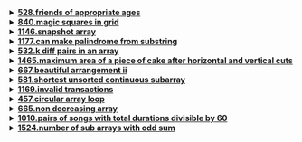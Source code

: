 <details>
<summary><strong><a href = "https://leetcode.com/problems/friends-of-appropriate-ages/">528.friends of appropriate ages</a></strong></summary>

```cpp
class Solution {
public:
    int numFriendRequests(std::vector<int>& ages) {
        int count = 0;
        unordered_map<int, int> ageCount;

        for (int age : ages) 
            ++ageCount[age];

        for (auto& person1 : ageCount) {
            for (auto& person2 : ageCount) {
                int age1 = person1.first;
                int age2 = person2.first;
                int count1 = person1.second;
                int count2 = person2.second;

                if (age2 <= 0.5 * age1 + 7) 
                    continue;
                
                if (age2 > age1) 
                    continue;
                
                if (age2 > 100 && age1 < 100) 
                    continue;

                if (age1 == age2) 
                    count += count1 * (count2 - 1);
                else 
                    count += count1 * count2;
            }
        }

        return count;
    }
};
```
</details>

<details>
<summary><strong><a href = "https://leetcode.com/problems/magic-squares-in-grid/">840.magic squares in grid</a></strong></summary>

```cpp
class Solution {
public:
    int numMagicSquaresInside(vector<vector<int>>& grid) {
        int count = 0;
        int rows = grid.size();
        int cols = grid[0].size();

        for (int i = 0; i <= rows - 3; ++i) {
            for (int j = 0; j <= cols - 3; ++j) 
                if (isMagicSquare(grid, i, j)) 
                    ++count;
        }

        return count;
    }

    bool isMagicSquare(const std::vector<std::vector<int>>& grid, int row, int col) {
        vector<bool> seen(10, false);  

        for (int i = row; i < row + 3; ++i) {
            for (int j = col; j < col + 3; ++j) {
                int num = grid[i][j];
                if (num < 1 || num > 9 || seen[num]) 
                    return false;
                
                seen[num] = true;
            }
        }

        int targetSum = grid[row][col] + grid[row][col + 1] + grid[row][col + 2];
        for (int i = row + 1; i < row + 3; ++i) {
            int sum = 0;
            for (int j = col; j < col + 3; ++j) 
                sum += grid[i][j];
            
            if (sum != targetSum) 
                return false;
            
        }
        for (int j = col; j < col + 3; ++j) {
            int sum = 0;
            for (int i = row; i < row + 3; ++i) 
                sum += grid[i][j];
            
            if (sum != targetSum) 
                return false;
            
        }
        if (grid[row][col] + grid[row + 1][col + 1] + grid[row + 2][col + 2] != targetSum) 
            return false;
        
        if (grid[row][col + 2] + grid[row + 1][col + 1] + grid[row + 2][col] != targetSum) 
            return false;
        

        return true;
    }    
};
```
</details>

<details>
<summary><strong><a href = "https://leetcode.com/problems/snapshot-array/">1146.snapshot array</a></strong></summary>

```cpp
class SnapshotArray {
private:
    vector <unordered_map<int, int>> listOfVersions;

public:
    // Solution using list of hash maps
    SnapshotArray(int length) {
        listOfVersions.emplace_back();    
    }
    
    void set(int index, int val) {
        int snapId = listOfVersions.size() - 1;
        listOfVersions[snapId][index] = val;
    }
    
    int snap() {
        listOfVersions.emplace_back();
        return listOfVersions.size() - 2;
    }
    
    int get(int index, int snapId) {
        for(int i = snapId; i >= 0; i--){
            if(listOfVersions[i].count(index))
                return listOfVersions[i][index];
        }
        return 0;
    }
};
```
</details>

<details>
<summary><strong><a href = "https://leetcode.com/problems/can-make-palindrome-from-substring/">1177.can make palindrome from substring</a></strong></summary>

```cpp
class Solution {
public:
    vector<bool> canMakePaliQueries(string s, vector<vector<int>>& queries) {
        vector<bool> ret;
        vector<vector<int>> prefix;
        vector<int> temp(26, 0);

        prefix.push_back(temp);

        for(int i=0; i<s.length(); i++)
        {
            temp[s[i]-'a']++;
            prefix.push_back(temp);
        }
        
        for(int i=0; i<queries.size(); i++)
        {
            int hi = queries[i][1], lo = queries[i][0], k = queries[i][2];
            vector<int> sub = prefix[hi+1];
            int odd=0, sum=hi-lo+1;

            for(int j=0; j<26; j++)
            {
                sub[j] = sub[j] - prefix[lo][j];
                odd+=sub[j]%2;
            }
            
            bool t = (odd <= k*2 + sum%2);
            ret.push_back(t);
        }
        
        return ret;
    }
};
```
</details>

<details>
<summary><strong><a href = "https://leetcode.com/problems/k-diff-pairs-in-an-array/">532.k diff pairs in an array</a></strong></summary>

```cpp
class Solution {
public:

int bs(vector<int>&nums,int start, int x){
    int end = nums.size()-1;

    while(start<=end){
        int mid = (start+end)/2;

        if(nums[mid]==x)
            return mid;

        else if(x>nums[mid])
            start = mid+1;

        else
            end = mid-1;
    }

    return -1;
}


    int findPairs(vector<int>& nums, int k) {
        sort(nums.begin(),nums.end());
        set<pair<int,int>> ans;

        for(int i=0;i<nums.size();i++)
            if(bs(nums,i+1,nums[i]+k)!=-1)
                ans.insert({nums[i],nums[i]+k});

        return ans.size();
    }
};
```
</details>

<details>
<summary><strong><a href = "https://leetcode.com/problems/maximum-area-of-a-piece-of-cake-after-horizontal-and-vertical-cuts/">1465.maximum area of a piece of cake after horizontal and vertical cuts</a></strong></summary>

```cpp
class Solution {
public:
    const int MOD = 1e9 + 7;

    int maxArea(int h, int w, vector<int>& horizontalCuts, vector<int>& verticalCuts) {
        sort(horizontalCuts.begin(), horizontalCuts.end());
        sort(verticalCuts.begin(), verticalCuts.end());

        int maxHorizontal = max(horizontalCuts[0], h - horizontalCuts.back());
        int maxVertical = max(verticalCuts[0], w - verticalCuts.back());

        for (int i = 1; i < horizontalCuts.size(); i++) 
            maxHorizontal = max(maxHorizontal, horizontalCuts[i] - horizontalCuts[i - 1]);

        for (int i = 1; i < verticalCuts.size(); i++) 
            maxVertical = max(maxVertical, verticalCuts[i] - verticalCuts[i - 1]);

        long long maxArea = static_cast<long long>(maxHorizontal) * maxVertical;

        return maxArea % MOD;
    }
};
```
</details>

<details>
<summary><strong><a href = "https://leetcode.com/problems/beautiful-arrangement-ii/">667.beautiful arrangement ii</a></strong></summary>

```cpp
class Solution {
public:
    vector<int> constructArray(int n, int k) {
        vector <int> answer(n);

        int left = 1, right = n;
        
        for(int i = 0; i < n; i++){
            if(k > 1){
                answer[i] = (k % 2 == 0) ? right-- : left++;
                k--;
            }
            else
                answer[i] = left++;
        }

        return answer;
    }
};
```
</details>

<details>
<summary><strong><a href = "https://leetcode.com/problems/shortest-unsorted-continuous-subarray/">581.shortest unsorted continuous subarray</a></strong></summary>

```cpp
class Solution {
public:
    int findUnsortedSubarray(vector<int>& nums) {
        int n = nums.size();
        int start = -1, end = -2;
        int minval = nums[n - 1], maxval = nums[0];

        for(int i = 1; i < n; i++){
            maxval = max(maxval, nums[i]);
            minval = min(minval, nums[n - 1 - i]);

            if(nums[i] < maxval)
                end = i;
            
            if(nums[n - 1 - i] > minval)
                start = n - 1 - i;
        }

        return end - start + 1;
    }
};
```
</details>

<details>
<summary><strong><a href = "https://leetcode.com/problems/invalid-transactions/">1169.invalid transactions</a></strong></summary>

```cpp
class Solution {
public:

    struct transaction{
        string name;
        int time;
        int amount;
        string city;

        bool operator==(const transaction& other) const{
        return name == other.name && time == other.time && amount == other.amount && city == other.city;
        }
    };

    vector<string> invalidTransactions(vector<string>& transactions) {
        vector <transaction> parsedTransactions;
        vector <bool> isInvalid(transactions.size(), false);
        unordered_map <string, vector <transaction>> nameToTransactions;

        // parse transactions; store then in a vector of transactions objects;
        for(const string& transaction: transactions){
            size_t pos = 0; 
            size_t found = transaction.find(',', pos);
            string name = transaction.substr(pos, found - pos);
            pos = found + 1;

            found = transaction.find(',', pos);
            int time = stoi(transaction.substr(pos, found - pos));
            pos = found + 1;

            found = transaction.find(',', pos);
            int amount = stoi(transaction.substr(pos, found - pos));
            pos = found + 1;

            string city = transaction.substr(pos);
            parsedTransactions.push_back({name, time, amount, city});
            nameToTransactions[name].push_back({name, time, amount, city});
        }    

        // invalid transactions
        for(int i = 0; i < parsedTransactions.size(); i++){
            const transaction& curr = parsedTransactions[i];

            if(curr.amount > 1000)
                isInvalid[i] = true;

            vector <transaction>& sameNameTransactions = nameToTransactions[curr.name];

            for(const transaction& other: sameNameTransactions){
                if(other.city != curr.city && abs(other.time - curr.time) <= 60){
                    isInvalid[i] = true;
                    isInvalid[distance(parsedTransactions.begin(), find(parsedTransactions.begin(), parsedTransactions.end(), other))] = true;
                }
            }
        }

        // collect invalid transactions as stirngs
        vector <string> result;
        for(int i = 0; i < transactions.size(); i++)
            if(isInvalid[i])
                result.push_back(transactions[i]);

        return result;
    }
};
```
</details>

<details>
<summary><strong><a href = "https://leetcode.com/problems/circular-array-loop/">457.circular array loop</a></strong></summary>

```cpp
class Solution {
public:
    int next(const vector<int>& nums, int i){
        int n = nums.size();
        return ((i + nums[i]) % n + n) % n;
    }

    bool circularArrayLoop(vector<int>& nums) {
        int n = nums.size();

        for(int i = 0; i < n; i++){
            if(nums[i] == 0)
                continue;

            int slow = i, fast = i;

            while(nums[slow] * nums[fast] > 0 && nums[slow] * nums[next(nums, fast)] > 0){
                slow = next(nums, slow);
                fast = next(nums, next(nums, fast));

                if(slow == fast){
                    if(slow == next(nums, slow))
                        break;
                    return true;
                }
            }

            slow = i;
            int val = nums[slow];

            while(nums[slow] * val > 0){
                int nextIndex = next(nums, slow);
                nums[slow] = 0;
                slow = nextIndex;
            }
        }
        return false;
    }
};
```
</details>

<details>
<summary><strong><a href = "https://leetcode.com/problems/non-decreasing-array/">665.non decreasing array</a></strong></summary>

```cpp
class Solution {
public:
    bool checkPossibility(vector<int>& nums) {
        int cnt = 0; //to store the count of modifications                   
        for(int i = 1; i < nums.size(); i++){

            //decreasing sequence found
            if(nums[i] < nums[i-1]){

                //if count after increasing becomes more than 1 then false
                if(++cnt > 1) return false;
                
                //in case of the 2nd element as i[1] < i[0] so make i[0] = i[1]
                //if prev of prev element of curr is less than or equal to it then only the we can make it non decreasing by making the greater equal to lesser (prev = curr).
                if(i == 1 || nums[i-2] <= nums[i])
                    nums[i-1] = nums[i];    
                
                //if prev of prev is greater than curr then we have to make the lesser equal to greater (curr = prev)
                else 
                    nums[i] = nums[i-1];
            }
        }
        
        //this command will only run if the loop is totally traversed and count <= 1 so return true.
        return true;
    } 
};
```
</details>

<details>
<summary><strong><a href = "https://leetcode.com/problems/pairs-of-songs-with-total-durations-divisible-by-60/">1010.pairs of songs with total durations divisible by 60</a></strong></summary>

```cpp
class Solution{
public:
    int numPairsDivisibleBy60(vector<int>& time)
    {
        int count=0;
        vector<int>v(60,0);

        for(int i=0;i<time.size();i++)
        {
            int a=time[i]%60;
            if(a==0)
                count+=v[0];
            else
                count+=v[60-a];
            v[a]++;
        }

        return count;
    }
};
```
</details>

<details>
<summary><strong><a href = "https://leetcode.com/problems/number-of-sub-arrays-with-odd-sum/">1524.number of sub arrays with odd sum</a></strong></summary>

```cpp
class Solution {
    const int MOD = 1e9 + 7;
public:
    int numOfSubarrays(vector<int>& arr) {
        long long even = 0, pre = 0, res = 0;

        for (int i = 0; i < arr.size(); i++) {
            even += !(pre & 1);
            pre += arr[i];
            auto is_odd = (pre % 2 == 1);
            res = (res + (is_odd ? even: i + 1 - even)) % MOD;
        }
        
        return res;
    }
};
```
</details>